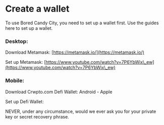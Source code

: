 # Create a wallet

To use Bored Candy City, you need to set up a wallet first. Use the guides here to set up a wallet.

### **Desktop:** <a href="#user-content-desktop-web-browser" id="user-content-desktop-web-browser"></a>

Download Metamask: [https://metamask.io/](https://metamask.io/)

Set up Metamask: [https://www.youtube.com/watch?v=7P6YbWix\_ew](https://www.youtube.com/watch?v=7P6YbWix\_ew)

### **Mobile:** <a href="#user-content-mobile-app" id="user-content-mobile-app"></a>

Download Crwpto.com Defi Wallet: Android - Apple

Set up Defi Wallet:

NEVER, under any circumstance, would we ever ask you for your private key or secret recovery phrase.
